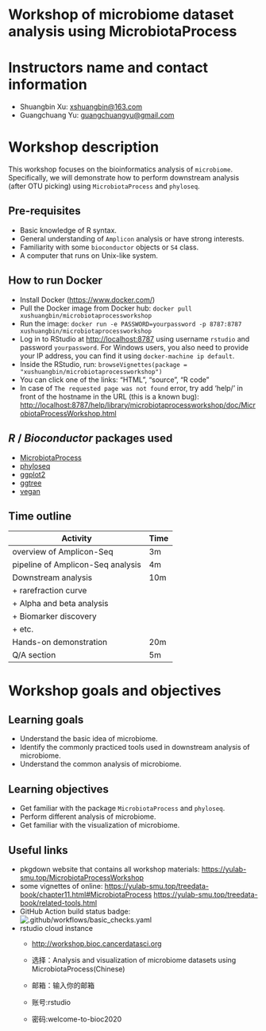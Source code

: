 <!-- README.md is generated from README.Rmd. Please edit that file -->

# Workshop of microbiome dataset analysis using MicrobiotaProcess

# Instructors name and contact information

  - Shuangbin Xu: <xshuangbin@163.com>
  - Guangchuang Yu: <guangchuangyu@gmail.com>

# Workshop description

This workshop focuses on the bioinformatics analysis of `microbiome`.
Specifically, we will demonstrate how to perform downstream analysis
(after OTU picking) using `MicrobiotaProcess` and `phyloseq`.

## Pre-requisites

  - Basic knowledge of R syntax.
  - General understanding of `Amplicon` analysis or have strong
    interests.
  - Familiarity with some `bioconductor` objects or `S4` class.
  - A computer that runs on Unix-like system.

## How to run Docker

  - Install Docker (<https://www.docker.com/>)
  - Pull the Docker image from Docker hub: `docker pull
    xushuangbin/microbiotaprocessworkshop`
  - Run the image: `docker run -e PASSWORD=yourpassword -p 8787:8787
    xushuangbin/microbiotaprocessworkshop`
  - Log in to RStudio at <http://localhost:8787> using username
    `rstudio` and password `yourpassword`. For Windows users, you also
    need to provide your IP address, you can find it using
    `docker-machine ip default`.
  - Inside the RStudio, run: `browseVignettes(package =
    "xushuangbin/microbiotaprocessworkshop")`
  - You can click one of the links: “HTML”, “source”, “R code”
  - In case of `The requested page was not found` error, try add ‘help/’
    in front of the hostname in the URL (this is a known bug):
    <http://localhost:8787/help/library/microbiotaprocessworkshop/doc/MicrobiotaProcessWorkshop.html>

## *R* / *Bioconductor* packages used

  - [MicrobiotaProcess](https://www.bioconductor.org/packages/devel/bioc/html/MicrobiotaProcess.html)
  - [phyloseq](https://www.bioconductor.org/packages/release/bioc/html/phyloseq.html)
  - [ggplot2](https://cran.r-project.org/web/packages/ggplot2/index.html)
  - [ggtree](https://www.bioconductor.org/packages/release/bioc/html/ggtree.html)
  - [vegan](https://cran.r-project.org/web/packages/vegan/index.html)

## Time outline

| Activity                          | Time |
| --------------------------------- | ---- |
| overview of Amplicon-Seq          | 3m   |
| pipeline of Amplicon-Seq analysis | 4m   |
| Downstream analysis               | 10m  |
| \+ rarefraction curve             |      |
| \+ Alpha and beta analysis        |      |
| \+ Biomarker discovery            |      |
| \+ etc.                           |      |
| Hands-on demonstration            | 20m  |
| Q/A section                       | 5m   |

# Workshop goals and objectives

## Learning goals

  - Understand the basic idea of microbiome.
  - Identify the commonly practiced tools used in downstream analysis of
    microbiome.
  - Understand the common analysis of microbiome.

## Learning objectives

  - Get familiar with the package `MicrobiotaProcess` and `phyloseq`.
  - Perform different analysis of microbiome.
  - Get familiar with the visualization of microbiome.

## Useful links

  - pkgdown website that contains all workshop materials:
    <https://yulab-smu.top/MicrobiotaProcessWorkshop>
  - some vignettes of online:
    <https://yulab-smu.top/treedata-book/chapter11.html#MicrobiotaProcess>
    <https://yulab-smu.top/treedata-book/related-tools.html>
  - GitHub Action build status badge:
    ![.github/workflows/basic\_checks.yaml](https://github.com/YuLab-SMU/MicrobiotaProcessWorkshop/workflows/.github/workflows/basic_checks.yaml/badge.svg)
  - rstudio cloud instance
      - <http://workshop.bioc.cancerdatasci.org>
    
      - 选择：Analysis and visualization of microbiome datasets using
        MicrobiotaProcess(Chinese)
    
      - 邮箱：输入你的邮箱
    
      - 账号:rstudio
    
      - 密码:welcome-to-bioc2020
